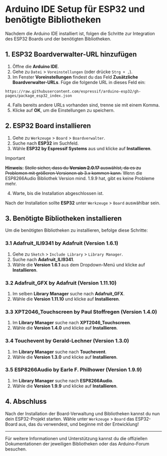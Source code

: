 # Arduino IDE Setup für ESP32 und benötigte Bibliotheken

Nachdem die Arduino IDE installiert ist, folgen die Schritte zur Integration des ESP32 Boards und der benötigten Bibliotheken.

## 1. ESP32 Boardverwalter-URL hinzufügen

1. Öffne die **Arduino IDE**.
2. Gehe zu `Datei` > `Voreinstellungen` (oder drücke `Strg + ,`).
3. Im Fenster **Voreinstellungen** findest du das Feld **Zusätzliche Boardverwalter-URLs**. Füge die folgende URL in dieses Feld ein:
```
https://raw.githubusercontent.com/espressif/arduino-esp32/gh-pages/package_esp32_index.json
```
4. Falls bereits andere URLs vorhanden sind, trenne sie mit einem Komma.
5. Klicke auf **OK**, um die Einstellungen zu speichern.

## 2. ESP32 Board installieren

1. Gehe zu `Werkzeuge` > `Board` > `Boardverwalter`.
2. Suche nach **ESP32** im Suchfeld.
3. Wähle **ESP32 by Espressif Systems** aus und klicke auf **Installieren**.

> [!IMPORTANT]  
> **Hinweis:** ~~Stelle sicher, dass du **Version 2.0.17** auswählst, da es zu Problemen mit größeren Versionen ab 3.x kommen kann.~~
> Wenn die ESP8266Audio Bibliothek Version mind. 1.9.9 hat, gibt es keine Probleme mehr. 

4. Warte, bis die Installation abgeschlossen ist.

Nach der Installation sollte **ESP32** unter `Werkzeuge` > `Board` auswählbar sein.


## 3. Benötigte Bibliotheken installieren

Um die benötigten Bibliotheken zu installieren, befolge diese Schritte:

### 3.1 Adafruit_ILI9341 by Adafruit (Version 1.6.1)

1. Gehe zu `Sketch` > `Include Library` > `Library Manager`.
2. Suche nach **Adafruit_ILI9341**.
3. Wähle die **Version 1.6.1** aus dem Dropdown-Menü und klicke auf **Installieren**.

### 3.2 Adafruit_GFX by Adafruit (Version 1.11.10)

1. Im selben **Library Manager** suche nach **Adafruit_GFX**.
2. Wähle die **Version 1.11.10** und klicke auf **Installieren**.

### 3.3 XPT2046_Touchscreen by Paul Stoffregen (Version 1.4.0)

1. Im **Library Manager** suche nach **XPT2046_Touchscreen**.
2. Wähle die **Version 1.4.0** und klicke auf **Installieren**.

### 3.4 Touchevent by Gerald-Lechner (Version 1.3.0)

1. Im **Library Manager** suche nach **Touchevent**.
2. Wähle die **Version 1.3.0** und klicke auf **Installieren**.

### 3.5 ESP8266Audio by Earle F. Philhower (Version 1.9.9)

1. Im **Library Manager** suche nach **ESP8266Audio**.
2. Wähle die **Version 1.9.9** und klicke auf **Installieren**.

## 4. Abschluss

Nach der Installation der Board-Verwaltung und Bibliotheken kannst du nun dein ESP32-Projekt starten. Wähle unter `Werkzeuge` > `Board` das ESP32-Board aus, das du verwendest, und beginne mit der Entwicklung!

---

Für weitere Informationen und Unterstützung kannst du die offiziellen Dokumentationen der jeweiligen Bibliotheken oder das Arduino-Forum besuchen.
